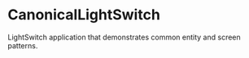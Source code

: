CanonicalLightSwitch
====================

LightSwitch application that demonstrates common entity and screen patterns.
